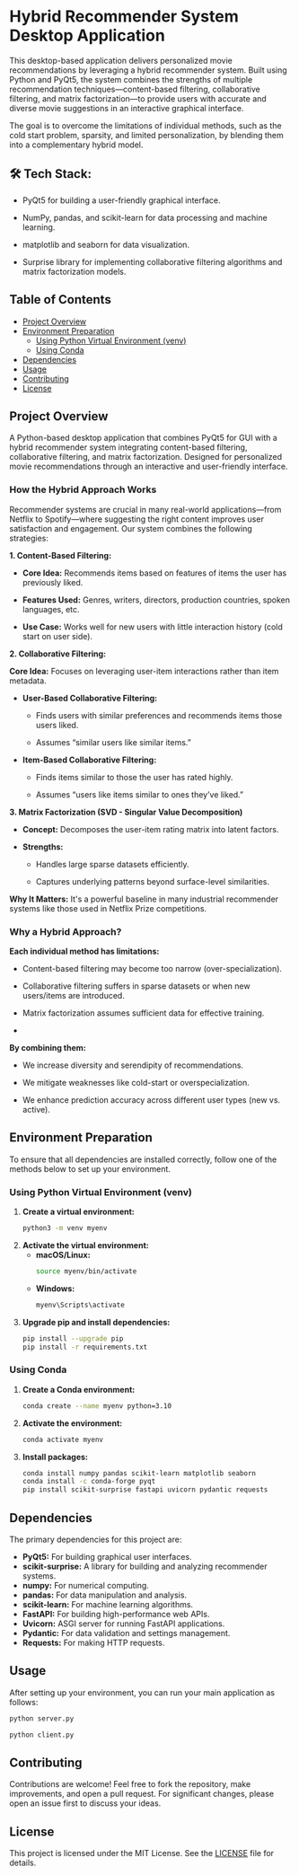 # Hybrid Recommender System Desktop Application

This desktop-based application delivers personalized movie recommendations by leveraging a hybrid recommender system. Built using Python and PyQt5, the system combines the strengths of multiple recommendation techniques—content-based filtering, collaborative filtering, and matrix factorization—to provide users with accurate and diverse movie suggestions in an interactive graphical interface.

The goal is to overcome the limitations of individual methods, such as the cold start problem, sparsity, and limited personalization, by blending them into a complementary hybrid model.


## 🛠️ Tech Stack:

- PyQt5 for building a user-friendly graphical interface.

- NumPy, pandas, and scikit-learn for data processing and machine learning.

- matplotlib and seaborn for data visualization.

- Surprise library for implementing collaborative filtering algorithms and matrix factorization models.


## Table of Contents
- [Project Overview](#project-overview)
- [Environment Preparation](#environment-preparation)
  - [Using Python Virtual Environment (venv)](#using-python-virtual-environment-venv)
  - [Using Conda](#using-conda)
- [Dependencies](#dependencies)
- [Usage](#usage)
- [Contributing](#contributing)
- [License](#license)
  

## Project Overview

A Python-based desktop application that combines PyQt5 for GUI with a hybrid recommender system integrating content-based filtering, collaborative filtering, and matrix factorization. Designed for personalized movie recommendations through an interactive and user-friendly interface.

### **How the Hybrid Approach Works**

Recommender systems are crucial in many real-world applications—from Netflix to Spotify—where suggesting the right content improves user satisfaction and engagement. Our system combines the following strategies:


  **1. Content-Based Filtering:**
  
  
  - **Core Idea:** Recommends items based on features of items the user has previously liked.
  
  - **Features Used:** Genres, writers, directors, production countries, spoken languages, etc.
  
  - **Use Case:** Works well for new users with little interaction history (cold start on user side).

    

  **2. Collaborative Filtering:**
  

  **Core Idea:** Focuses on leveraging user-item interactions rather than item metadata.

  - **User-Based Collaborative Filtering:**
    
    - Finds users with similar preferences and recommends items those users liked.
        
    - Assumes “similar users like similar items.”
    
  - **Item-Based Collaborative Filtering:**
    
    - Finds items similar to those the user has rated highly.
        
    - Assumes “users like items similar to ones they’ve liked.”
    

  **3. Matrix Factorization (SVD - Singular Value Decomposition)**
  
   -  **Concept:** Decomposes the user-item rating matrix into latent factors.
  
   - **Strengths:**
  
     - Handles large sparse datasets efficiently.
  
     - Captures underlying patterns beyond surface-level similarities.
  
  **Why It Matters:** It's a powerful baseline in many industrial recommender systems like those used in Netflix Prize competitions.


### Why a Hybrid Approach?

**Each individual method has limitations:**

- Content-based filtering may become too narrow (over-specialization).

- Collaborative filtering suffers in sparse datasets or when new users/items are introduced.

- Matrix factorization assumes sufficient data for effective training.
- 

**By combining them:**

- We increase diversity and serendipity of recommendations.

- We mitigate weaknesses like cold-start or overspecialization.

- We enhance prediction accuracy across different user types (new vs. active).




## Environment Preparation

To ensure that all dependencies are installed correctly, follow one of the methods below to set up your environment.

### Using Python Virtual Environment (venv)

1. **Create a virtual environment:**
   ```bash
   python3 -m venv myenv
   ```
2. **Activate the virtual environment:**
   - **macOS/Linux:**
     ```bash
     source myenv/bin/activate
     ```
   - **Windows:**
     ```bash
     myenv\Scripts\activate
     ```
3. **Upgrade pip and install dependencies:**
   ```bash
   pip install --upgrade pip
   pip install -r requirements.txt
   ```

### Using Conda

1. **Create a Conda environment:**
   ```bash
   conda create --name myenv python=3.10
   ```
2. **Activate the environment:**
   ```bash
   conda activate myenv
   ```
3. **Install packages:**
   ```bash
   conda install numpy pandas scikit-learn matplotlib seaborn
   conda install -c conda-forge pyqt
   pip install scikit-surprise fastapi uvicorn pydantic requests
   ```

## Dependencies

The primary dependencies for this project are:
- **PyQt5:** For building graphical user interfaces.
- **scikit-surprise:** A library for building and analyzing recommender systems.
- **numpy:** For numerical computing.
- **pandas:** For data manipulation and analysis.
- **scikit-learn:** For machine learning algorithms.
- **FastAPI:** For building high-performance web APIs.
- **Uvicorn:** ASGI server for running FastAPI applications.
- **Pydantic:** For data validation and settings management.
- **Requests:** For making HTTP requests.


## Usage

After setting up your environment, you can run your main application as follows:

```bash
python server.py
```
```bash
python client.py
```

## Contributing

Contributions are welcome! Feel free to fork the repository, make improvements, and open a pull request. For significant changes, please open an issue first to discuss your ideas.


## License

This project is licensed under the MIT License. See the [LICENSE](LICENSE) file for details.
